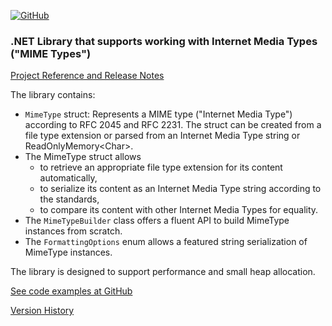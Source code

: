 [![GitHub](https://img.shields.io/github/license/FolkerKinzel/MimeTypes)](https://github.com/FolkerKinzel/MimeTypes/blob/master/LICENSE)


### .NET Library that supports working with Internet Media Types ("MIME Types")
[Project Reference and Release Notes](https://github.com/FolkerKinzel/MimeTypes/releases/tag/v2.0.0-beta.5)

The library contains:
- `MimeType` struct: Represents a MIME type ("Internet Media Type") according to RFC 2045 and RFC 2231. The struct can be created from a file type extension or parsed from an Internet Media Type string or ReadOnlyMemory&lt;Char&gt;.
- The MimeType struct allows 
  - to retrieve an appropriate file type extension for its content automatically,
  - to serialize its content as an Internet Media Type string according to the standards,
  - to compare its content with other Internet Media Types for equality.
- The `MimeTypeBuilder` class offers a fluent API to build MimeType instances from scratch.
- The `FormattingOptions` enum allows a featured string serialization of MimeType instances.

The library is designed to support performance and small heap allocation.

[See code examples at GitHub](https://github.com/FolkerKinzel/MimeTypes)

[Version History](https://github.com/FolkerKinzel/MimeTypes/releases)




